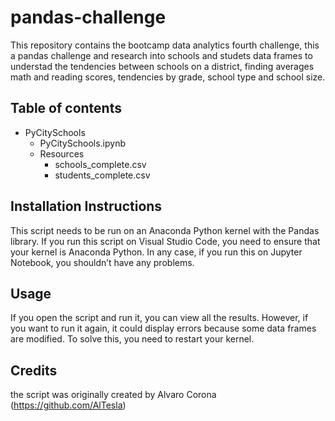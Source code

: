 # pandas-challenge
This repository contains the bootcamp data analytics fourth challenge, this a pandas challenge and research into schools and studets data frames to understad the tendencies between schools on a district, finding averages math and reading scores, tendencies by grade, school type and school size.

## Table of contents
* PyCitySchools
  * PyCitySchools.ipynb
  * Resources
    * schools_complete.csv
    * students_complete.csv   

## Installation Instructions 
This script needs to be run on an Anaconda Python kernel with the Pandas library. If you run this script on Visual Studio Code, you need to ensure that your kernel is Anaconda Python. In any case, if you run this on Jupyter Notebook, you shouldn’t have any problems.

## Usage
If you open the script and run it, you can view all the results. However, if you want to run it again, it could display errors because some data frames are modified. To solve this, you need to restart your kernel.

## Credits
the script was originally created by Alvaro Corona 
(https://github.com/AlTesla)
